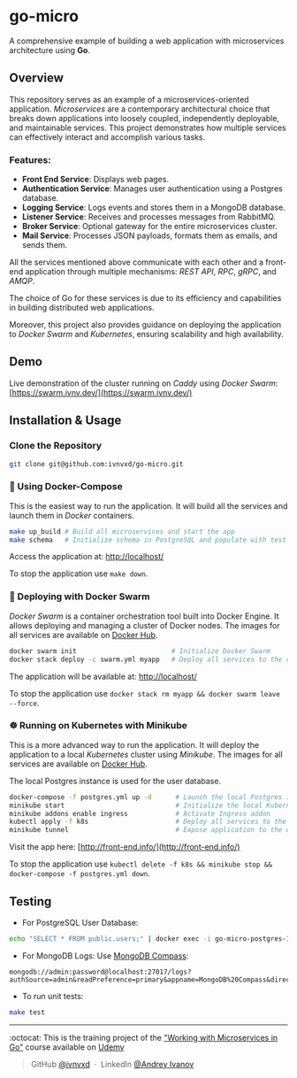 # go-micro

A comprehensive example of building a web application with microservices architecture using **Go**.

## Overview

This repository serves as an example of a microservices-oriented application. *Microservices* are a contemporary architectural choice that breaks down applications into loosely coupled, independently deployable, and maintainable services. This project demonstrates how multiple services can effectively interact and accomplish various tasks.

### Features:

- **Front End Service**: Displays web pages.
- **Authentication Service**: Manages user authentication using a Postgres database.
- **Logging Service**: Logs events and stores them in a MongoDB database.
- **Listener Service**: Receives and processes messages from RabbitMQ.
- **Broker Service**: Optional gateway for the entire microservices cluster.
- **Mail Service**: Processes JSON payloads, formats them as emails, and sends them.

All the services mentioned above communicate with each other and a front-end application through multiple mechanisms: *REST API*, *RPC*, *gRPC*, and *AMQP*.

The choice of Go for these services is due to its efficiency and capabilities in building distributed web applications.

Moreover, this project also provides guidance on deploying the application to *Docker Swarm* and *Kubernetes*, ensuring scalability and high availability.

## Demo

Live demonstration of the cluster running on *Caddy* using *Docker Swarm*: [https://swarm.ivnv.dev/](https://swarm.ivnv.dev/)

## Installation & Usage

### Clone the Repository

```sh
git clone git@github.com:ivnvxd/go-micro.git
```

### 🐳 Using Docker-Compose

This is the easiest way to run the application. It will build all the services and launch them in *Docker* containers.

```sh
make up_build # Build all microservices and start the app
make schema   # Initialize schema in PostgreSQL and populate with test data
```

Access the application at: [http://localhost/](http://localhost/)

To stop the application use `make down`.

### 🐝 Deploying with Docker Swarm

*Docker Swarm* is a container orchestration tool built into Docker Engine. It allows deploying and managing a cluster of Docker nodes. The images for all services are available on [Docker Hub](https://hub.docker.com/u/ivnvxd).

```sh
docker swarm init                        # Initialize Docker Swarm
docker stack deploy -c swarm.yml myapp   # Deploy all services to the cluster
```

The application will be available at: [http://localhost/](http://localhost/)

To stop the application use `docker stack rm myapp && docker swarm leave --force`.

### ☸️ Running on Kubernetes with Minikube

This is a more advanced way to run the application. It will deploy the application to a local *Kubernetes* cluster using *Minikube*. The images for all services are available on [Docker Hub](https://hub.docker.com/u/ivnvxd).

The local Postgres instance is used for the user database.

```sh
docker-compose -f postgres.yml up -d      # Launch the local Postgres instance
minikube start                            # Initialize the local Kubernetes cluster
minikube addons enable ingress            # Activate Ingress addon
kubectl apply -f k8s                      # Deploy all services to the cluster
minikube tunnel                           # Expose application to the web
```

Visit the app here: [http://front-end.info/](http://front-end.info/)

To stop the application use `kubectl delete -f k8s && minikube stop && docker-compose -f postgres.yml down`.

## Testing

- For PostgreSQL User Database:

```sh
echo "SELECT * FROM public.users;" | docker exec -i go-micro-postgres-1 psql -U postgres -d users
```

- For MongoDB Logs:
Use [MongoDB Compass](https://www.mongodb.com/try/download/compass):

```mongodb
mongodb://admin:password@localhost:27017/logs?authSource=admin&readPreference=primary&appname=MongoDB%20Compass&directConnection=true&ssl=false
```

- To run unit tests:

```sh
make test
```

---

:octocat: This is the training project of the ["Working with Microservices in Go"](https://www.udemy.com/course/working-with-microservices-in-go/) course available on [Udemy](https://www.udemy.com)

> GitHub [@ivnvxd](https://github.com/ivnvxd) &nbsp;&middot;&nbsp;
> LinkedIn [@Andrey Ivanov](https://www.linkedin.com/in/abivanov/)
